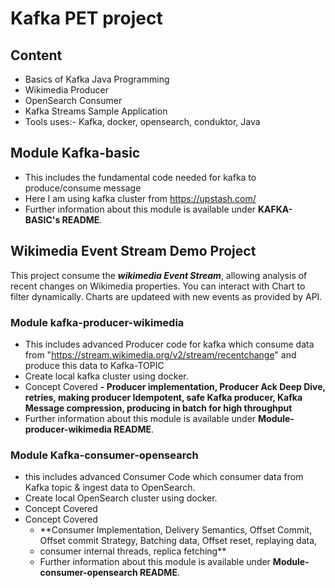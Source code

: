 # Kafka PET project



## Content
- Basics of Kafka Java Programming
- Wikimedia Producer
- OpenSearch Consumer
- Kafka Streams Sample Application
- Tools uses:- Kafka, docker, opensearch, conduktor, Java


## Module Kafka-basic
- This includes the fundamental code needed for kafka to produce/consume message
- Here I am using kafka cluster from https://upstash.com/
- Further information about this module is available under **KAFKA-BASIC's README**.

## Wikimedia Event Stream  Demo Project
  This project consume the **_wikimedia Event Stream_**, allowing analysis of recent changes on Wikimedia properties. You can interact with Chart to filter dynamically. Charts are updateed with new events as provided by API.

  
### Module kafka-producer-wikimedia
- This includes advanced Producer code for kafka which consume data from "https://stream.wikimedia.org/v2/stream/recentchange" and produce this data to Kafka-TOPIC
- Create local kafka cluster using docker.
- Concept Covered
  **- Producer implementation, Producer Ack Deep Dive, retries, making producer Idempotent, safe Kafka producer, Kafka Message compression, producing in batch for high throughput**
- Further information about this module is available under **Module-producer-wikimedia README**.


### Module Kafka-consumer-opensearch
- this includes advanced Consumer Code which consumer data from Kafka topic & ingest data to OpenSearch.
- Create local OpenSearch cluster using docker.
- Concept Covered
- Concept Covered
  - **Consumer Implementation, Delivery Semantics, Offset Commit, Offset commit Strategy, Batching data, Offset reset, replaying data,
  - consumer internal threads, replica fetching** 
  - Further information about this module is available under **Module-consumer-opensearch README**.

